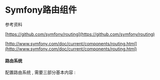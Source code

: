 # Symfony路由组件

参考资料

[https://github.com/symfony/routing](https://github.com/symfony/routing)

[http://www.symfony.com/doc/current/components/routing.html](http://www.symfony.com/doc/current/components/routing.html)

#### 路由系统

配置路由系统 , 需要三部分基本内容 : 





